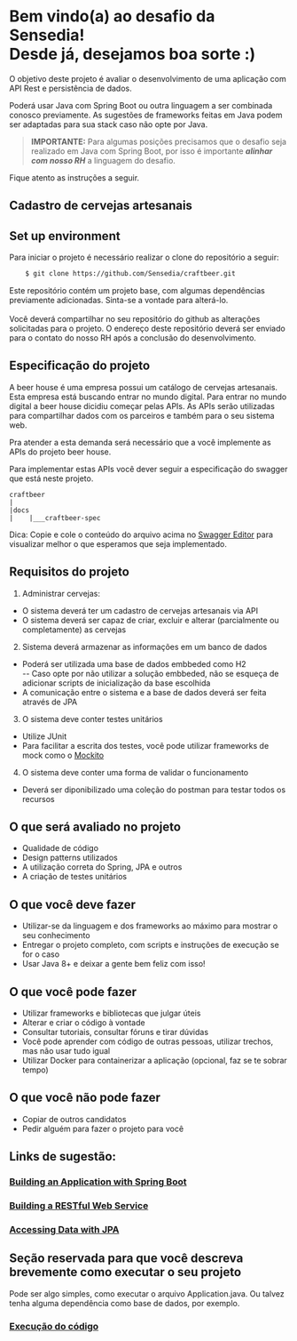 # Bem vindo(a) ao desafio da Sensedia!<br/>Desde já, desejamos boa sorte :)

O objetivo deste projeto é avaliar o desenvolvimento de uma aplicação com API Rest e persistência de dados.

Poderá usar Java com Spring Boot ou outra linguagem a ser combinada conosco previamente. As sugestões de frameworks feitas em Java podem ser adaptadas para sua stack caso não opte por Java.

> **IMPORTANTE:** Para algumas posições precisamos que o desafio seja realizado em Java com Spring Boot, por isso é importante ***alinhar com nosso RH*** a linguagem do desafio.

Fique atento as instruções a seguir.

## Cadastro de cervejas artesanais

## Set up environment

Para iniciar o projeto é necessário realizar o clone do repositório a seguir:

```bash
    $ git clone https://github.com/Sensedia/craftbeer.git
```

Este repositório contém um projeto base, com algumas dependências previamente adicionadas. Sinta-se a vontade para alterá-lo.
<br/><br/>Você deverá compartilhar no seu repositório do github as alterações solicitadas para o projeto. 
O endereço deste repositório deverá ser enviado para o contato do nosso RH após a conclusão do desenvolvimento.

## Especificação do projeto

A beer house é uma empresa possui um catálogo de cervejas artesanais. Esta empresa está buscando entrar no mundo digital.
Para entrar no mundo digital a beer house dicidiu começar pelas APIs. As APIs serão utilizadas para compartilhar dados com os parceiros e também para o seu sistema web.

Pra atender a esta demanda será necessário que a você implemente as APIs do projeto beer house.

Para implementar estas APIs você dever seguir a especificação do swagger que está neste projeto.

    craftbeer
    |
    |docs
    |    |___craftbeer-spec

Dica: Copie e cole o conteúdo do arquivo acima no [Swagger Editor](https://editor.swagger.io/) para visualizar melhor o que esperamos que seja implementado.

## Requisitos do projeto

1. Administrar cervejas: 

- O sistema deverá ter um cadastro de cervejas artesanais via API<br/>
- O sistema deverá ser capaz de criar, excluir e alterar (parcialmente ou completamente) as cervejas
   
2. Sistema deverá armazenar as informações em um banco de dados
 
- Poderá ser utilizada uma base de dados embbeded como H2<br/>
-- Caso opte por não utilizar a solução embbeded, não se esqueça de adicionar scripts de inicialização da base escolhida<br/>
- A comunicação entre o sistema e a base de dados deverá ser feita através de JPA

3. O sistema deve conter testes unitários

- Utilize JUnit<br/>
- Para facilitar a escrita dos testes, você pode utilizar frameworks de mock como o [Mockito](https://site.mockito.org/)

4. O sistema deve conter uma forma de validar o funcionamento
   
- Deverá ser diponibilizado uma coleção do postman para testar todos os recursos

## O que será avaliado no projeto

- Qualidade de código
- Design patterns utilizados
- A utilização correta do Spring, JPA e outros
- A criação de testes unitários

## O que você deve fazer

- Utilizar-se da linguagem e dos frameworks ao máximo para mostrar o seu conhecimento
- Entregar o projeto completo, com scripts e instruções de execução se for o caso
- Usar Java 8+ e deixar a gente bem feliz com isso!

## O que você pode fazer

- Utilizar frameworks e bibliotecas que julgar úteis
- Alterar e criar o código à vontade
- Consultar tutoriais, consultar fóruns e tirar dúvidas
- Você pode aprender com código de outras pessoas, utilizar trechos, mas não usar tudo igual
- Utilizar Docker para containerizar a aplicação (opcional, faz se te sobrar tempo)

## O que você não pode fazer

- Copiar de outros candidatos
- Pedir alguém para fazer o projeto para você

## Links de sugestão:

### [Building an Application with Spring Boot](https://spring.io/guides/gs/spring-boot/)
### [Building a RESTful Web Service](https://spring.io/guides/gs/rest-service/)
### [Accessing Data with JPA](https://spring.io/guides/gs/accessing-data-jpa/)

## Seção reservada para que você descreva brevemente como executar o seu projeto

Pode ser algo simples, como executar o arquivo Application.java. Ou talvez tenha alguma dependência como base de dados, por exemplo.

### [Execução do código](docs/run.md)